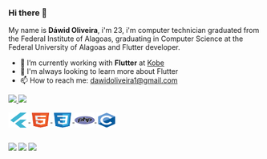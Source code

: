 ### Hi there 👋


My name is **Dáwid Oliveira**, i'm 23, i'm computer technician graduated from the Federal Institute of Alagoas, graduating in Computer Science at the Federal University of Alagoas and Flutter developer.

- 🔭 I’m currently working with **Flutter** at [Kobe](https://www.kobe.io/)
- 🌱 I'm always looking to learn more about Flutter
- 📫 How to reach me: dawidoliveira1@gmail.com

<div align="">
  <a href="https://github.com/dawidoliveira">
  <img height="180em" src="https://github-readme-stats.vercel.app/api?username=dawidoliveira&show_icons=true&theme=dark&include_all_commits=true&count_private=true"/>
  <img height="180em" src="https://github-readme-stats.vercel.app/api/top-langs/?username=dawidoliveira&layout=compact&langs_count=7&theme=dark"/>
</div>
<div style="display: inline_block"><br>
  <img align="center" alt="Dawid-Js" height="30" width="40" src="https://raw.githubusercontent.com/devicons/devicon/master/icons/flutter/flutter-plain.svg">
  <img align="center" alt="Dawid-HTML" height="30" width="40" src="https://raw.githubusercontent.com/devicons/devicon/master/icons/html5/html5-original.svg">
  <img align="center" alt="Dawid-CSS" height="30" width="40" src="https://raw.githubusercontent.com/devicons/devicon/master/icons/css3/css3-original.svg">
  <img align="center" alt="Dawid-PHP" height="30" width="40" src="https://raw.githubusercontent.com/devicons/devicon/master/icons/php/php-original.svg">
  <img align="center" alt="Dawid-C" height="30" width="40" src="https://raw.githubusercontent.com/devicons/devicon/master/icons/c/c-original.svg">
</div>
  
  ##
  
<div> 
  <a href="https://instagram.com/dawidsilva_" target="_blank"><img src="https://img.shields.io/badge/Instagram-4b5dc3?style=for-the-badge&logo=instagram&logoColor=white" target="_blank"></a>
  <a href = "mailto:dawidoliveira1@gmail.com"><img src="https://img.shields.io/badge/Gmail-D14836?style=for-the-badge&logo=gmail&logoColor=white" target="_blank"></a>
  <a href="https://www.linkedin.com/in/dawidoliveira/" target="_blank"><img src="https://img.shields.io/badge/-LinkedIn-%230077B5?style=for-the-badge&logo=linkedin&logoColor=white" target="_blank"></a> 
</div>
